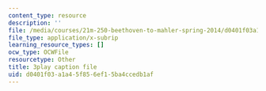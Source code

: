 ```yaml
---
content_type: resource
description: ''
file: /media/courses/21m-250-beethoven-to-mahler-spring-2014/d0401f03a1a45f856ef15ba4ccedb1af_97Hk_vH2qw0.srt
file_type: application/x-subrip
learning_resource_types: []
ocw_type: OCWFile
resourcetype: Other
title: 3play caption file
uid: d0401f03-a1a4-5f85-6ef1-5ba4ccedb1af
---
```

